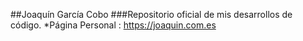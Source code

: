 ##Joaquín García Cobo
###Repositorio oficial de mis desarrollos de código.
*Página Personal : https://joaquin.com.es
